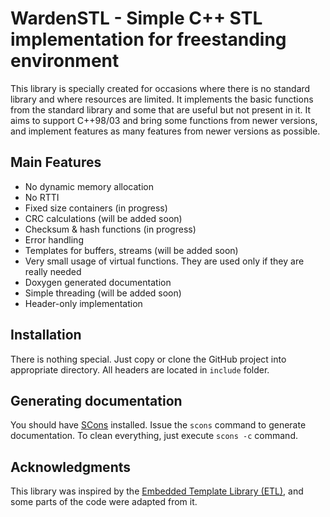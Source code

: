 # WardenSTL - Simple C++ STL implementation for freestanding environment
This library is specially created for occasions where there is no standard library and where resources are limited. It implements the basic functions from the standard library and some that are useful but not present 
in it. It aims to support C++98/03 and bring some functions from newer versions, and implement features as many features from newer versions as possible. 

## Main Features
 - No dynamic memory allocation
 - No RTTI
 - Fixed size containers (in progress)
 - CRC calculations (will be added soon)
 - Checksum & hash functions (in progress)
 - Error handling
 - Templates for buffers, streams (will be added soon)
 - Very small usage of virtual functions. They are used only if they are really needed
 - Doxygen generated documentation
 - Simple threading (will be added soon)
 - Header-only implementation

## Installation
There is nothing special. Just copy or clone the GitHub project into appropriate directory. All headers are located in `include` folder.

## Generating documentation
You should have [SCons](https://scons.org/) installed. Issue the `scons` command to generate documentation. To clean everything, just execute `scons -c` command.

## Acknowledgments
This library was inspired by the [Embedded Template Library (ETL)](https://github.com/ETLCPP/etl), and some parts of the code were adapted from it.

